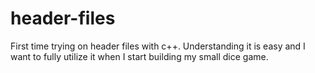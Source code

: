 # header-files

First time trying on header files with c++. Understanding it is easy and I want to fully utilize it when I start building my small dice game.

